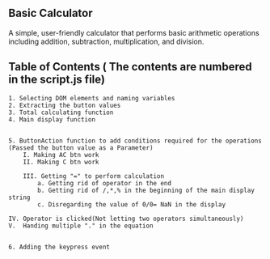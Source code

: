 ## Basic Calculator
A simple, user-friendly calculator that performs basic arithmetic operations including addition, subtraction, multiplication, and division.

## Table of Contents ( The contents are numbered in the script.js file)
    1. Selecting DOM elements and naming variables
    2. Extracting the button values
    3. Total calculating function
    4. Main display function 

    
    5. ButtonAction function to add conditions required for the operations (Passed the button value as a Parameter)
        I. Making AC btn work
        II. Making C btn work
        
        III. Getting "=" to perform calculation
            a. Getting rid of operator in the end
            b. Getting rid of /,*,% in the beginning of the main display string
            c. Disregarding the value of 0/0= NaN in the display
     
    IV. Operator is clicked(Not letting two operators simultaneously)
    V.  Handing multiple "." in the equation
    
    
    6. Adding the keypress event
